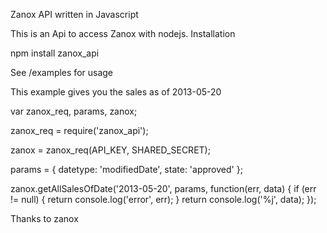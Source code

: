 Zanox API written in Javascript

This is an Api to access Zanox with nodejs.
Installation

npm install zanox_api

See /examples for usage

This example gives you the sales as of 2013-05-20

var zanox_req, params, zanox;

zanox_req = require('zanox_api');

zanox = zanox_req(API_KEY, SHARED_SECRET);

params = {
  datetype: 'modifiedDate',
  state: 'approved'
};

zanox.getAllSalesOfDate('2013-05-20', params, function(err, data) {
  if (err != null) {
    return console.log('error', err);
  }
  return console.log('%j', data);
});

Thanks to zanox
